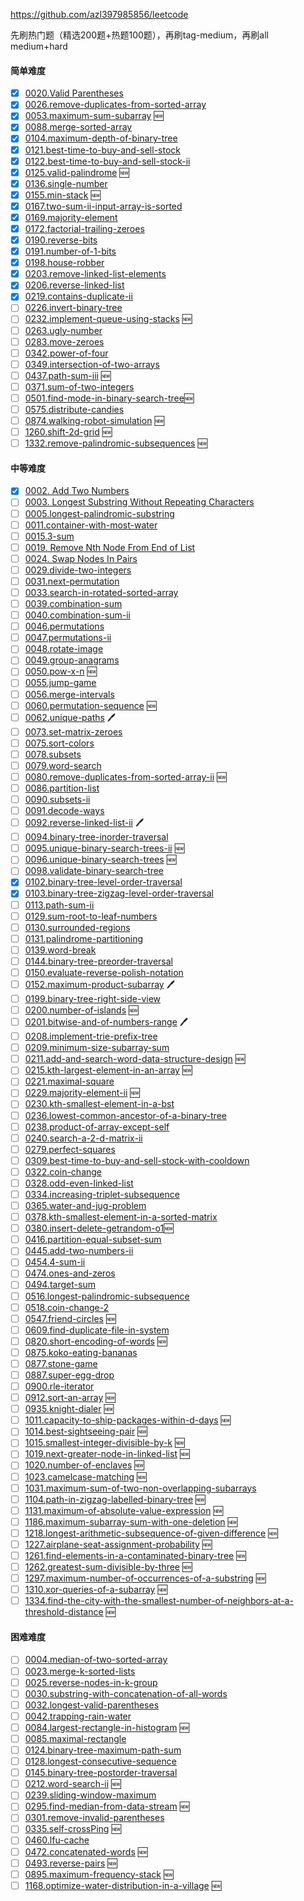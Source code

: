 <https://github.com/azl397985856/leetcode>



先刷热门题（精选200题+热题100题），再刷tag-medium，再刷all medium+hard


#### 简单难度

- [x] [0020.Valid Parentheses](./problems/20.validParentheses.md)
- [x] [0026.remove-duplicates-from-sorted-array](./problems/26.remove-duplicates-from-sorted-array.md)
- [x] [0053.maximum-sum-subarray](./problems/53.maximum-sum-subarray-cn.md) 🆕
- [x] [0088.merge-sorted-array](./problems/88.merge-sorted-array.md)
- [x] [0104.maximum-depth-of-binary-tree](./problems/104.maximum-depth-of-binary-tree.md)
- [x] [0121.best-time-to-buy-and-sell-stock](./problems/121.best-time-to-buy-and-sell-stock.md)
- [x] [0122.best-time-to-buy-and-sell-stock-ii](./problems/122.best-time-to-buy-and-sell-stock-ii.md)
- [x] [0125.valid-palindrome](./problems/125.valid-palindrome.md) 🆕
- [x] [0136.single-number](./problems/136.single-number.md)
- [x] [0155.min-stack](./problems/155.min-stack.md) 🆕
- [x] [0167.two-sum-ii-input-array-is-sorted](./problems/167.two-sum-ii-input-array-is-sorted.md)
- [x] [0169.majority-element](./problems/169.majority-element.md)
- [x] [0172.factorial-trailing-zeroes](./problems/172.factorial-trailing-zeroes.md)
- [x] [0190.reverse-bits](./problems/190.reverse-bits.md)
- [x] [0191.number-of-1-bits](./problems/191.number-of-1-bits.md)
- [x] [0198.house-robber](./problems/198.house-robber.md)
- [x] [0203.remove-linked-list-elements](./problems/203.remove-linked-list-elements.md)
- [x] [0206.reverse-linked-list](./problems/206.reverse-linked-list.md)
- [x] [0219.contains-duplicate-ii](./problems/219.contains-duplicate-ii.md)
- [ ] [0226.invert-binary-tree](./problems/226.invert-binary-tree.md)
- [ ] [0232.implement-queue-using-stacks](./problems/232.implement-queue-using-stacks.md) 🆕
- [ ] [0263.ugly-number](./problems/263.ugly-number.md)
- [ ] [0283.move-zeroes](./problems/283.move-zeroes.md)
- [ ] [0342.power-of-four](./problems/342.power-of-four.md)
- [ ] [0349.intersection-of-two-arrays](./problems/349.intersection-of-two-arrays.md)
- [ ] [0437.path-sum-iii](./problems/437.path-sum-iii.md) 🆕
- [ ] [0371.sum-of-two-integers](./problems/371.sum-of-two-integers.md)
- [ ] [0501.find-mode-in-binary-search-tree](./problems/501.Find-Mode-in-Binary-Search-Tree.md)🆕
- [ ] [0575.distribute-candies](./problems/575.distribute-candies.md)
- [ ] [0874.walking-robot-simulation](./problems/874.walking-robot-simulation.md) 🆕
- [ ] [1260.shift-2d-grid](./problems/1260.shift-2d-grid.md) 🆕
- [ ] [1332.remove-palindromic-subsequences](./problems/1332.remove-palindromic-subsequences.md) 🆕

#### 中等难度

- [x] [0002. Add Two Numbers](./problems/2.addTwoNumbers.md)
- [ ] [0003. Longest Substring Without Repeating Characters](./problems/3.longestSubstringWithoutRepeatingCharacters.md)
- [ ] [0005.longest-palindromic-substring](./problems/5.longest-palindromic-substring.md)
- [ ] [0011.container-with-most-water](./problems/11.container-with-most-water.md)
- [ ] [0015.3-sum](./problems/15.3-sum.md)
- [ ] [0019. Remove Nth Node From End of List](./problems/19.removeNthNodeFromEndofList.md)
- [ ] [0024. Swap Nodes In Pairs](./problems/24.swapNodesInPairs.md)
- [ ] [0029.divide-two-integers](./problems/29.divide-two-integers.md)
- [ ] [0031.next-permutation](./problems/31.next-permutation.md)
- [ ] [0033.search-in-rotated-sorted-array](./problems/33.search-in-rotated-sorted-array.md)
- [ ] [0039.combination-sum](./problems/39.combination-sum.md)
- [ ] [0040.combination-sum-ii](./problems/40.combination-sum-ii.md)
- [ ] [0046.permutations](./problems/46.permutations.md)
- [ ] [0047.permutations-ii](./problems/47.permutations-ii.md)
- [ ] [0048.rotate-image](./problems/48.rotate-image.md)
- [ ] [0049.group-anagrams](./problems/49.group-anagrams.md)
- [ ] [0050.pow-x-n](./problems/50.pow-x-n.md) 🆕
- [ ] [0055.jump-game](./problems/55.jump-game.md)
- [ ] [0056.merge-intervals](./problems/56.merge-intervals.md)
- [ ] [0060.permutation-sequence](./problems/60.permutation-sequence.md) 🆕
- [ ] [0062.unique-paths](./problems/62.unique-paths.md) 🖊
- [ ] [0073.set-matrix-zeroes](./problems/73.set-matrix-zeroes.md)
- [ ] [0075.sort-colors](./problems/75.sort-colors.md)
- [ ] [0078.subsets](./problems/78.subsets.md)
- [ ] [0079.word-search](./problems/79.word-search-en.md)
- [ ] [0080.remove-duplicates-from-sorted-array-ii](./problems/80.remove-duplicates-from-sorted-array-ii.md) 🆕
- [ ] [0086.partition-list](./problems/86.partition-list.md)
- [ ] [0090.subsets-ii](./problems/90.subsets-ii.md)
- [ ] [0091.decode-ways](./problems/91.decode-ways.md)
- [ ] [0092.reverse-linked-list-ii](./problems/92.reverse-linked-list-ii.md) 🖊
- [ ] [0094.binary-tree-inorder-traversal](./problems/94.binary-tree-inorder-traversal.md)
- [ ] [0095.unique-binary-search-trees-ii](./problems/95.unique-binary-search-trees-ii.md) 🆕
- [ ] [0096.unique-binary-search-trees](./problems/96.unique-binary-search-trees.md) 🆕
- [ ] [0098.validate-binary-search-tree](./problems/98.validate-binary-search-tree.md)
- [x] [0102.binary-tree-level-order-traversal](./problems/102.binary-tree-level-order-traversal.md)
- [x] [0103.binary-tree-zigzag-level-order-traversal](./problems/103.binary-tree-zigzag-level-order-traversal.md)
- [ ] [0113.path-sum-ii](./problems/113.path-sum-ii.md)
- [ ] [0129.sum-root-to-leaf-numbers](./problems/129.sum-root-to-leaf-numbers.md)
- [ ] [0130.surrounded-regions](./problems/130.surrounded-regions.md)
- [ ] [0131.palindrome-partitioning](./problems/131.palindrome-partitioning.md)
- [ ] [0139.word-break](./problems/139.word-break.md)
- [ ] [0144.binary-tree-preorder-traversal](./problems/144.binary-tree-preorder-traversal.md)
- [ ] [0150.evaluate-reverse-polish-notation](./problems/150.evaluate-reverse-polish-notation.md)
- [ ] [0152.maximum-product-subarray](./problems/152.maximum-product-subarray.md) 🖊
- [ ] [0199.binary-tree-right-side-view](./problems/199.binary-tree-right-side-view.md)
- [ ] [0200.number-of-islands](./problems/200.number-of-islands.md) 🆕
- [ ] [0201.bitwise-and-of-numbers-range](./problems/201.bitwise-and-of-numbers-range.md) 🖊
- [ ] [0208.implement-trie-prefix-tree](./problems/208.implement-trie-prefix-tree.md)
- [ ] [0209.minimum-size-subarray-sum](./problems/209.minimum-size-subarray-sum.md)
- [ ] [0211.add-and-search-word-data-structure-design](./problems/211.add-and-search-word-data-structure-design.md) 🆕
- [ ] [0215.kth-largest-element-in-an-array](./problems/215.kth-largest-element-in-an-array.md) 🆕
- [ ] [0221.maximal-square](./problems/221.maximal-square.md)
- [ ] [0229.majority-element-ii](./problems/229.majority-element-ii.md) 🆕
- [ ] [0230.kth-smallest-element-in-a-bst](./problems/230.kth-smallest-element-in-a-bst.md)
- [ ] [0236.lowest-common-ancestor-of-a-binary-tree](./problems/236.lowest-common-ancestor-of-a-binary-tree.md)
- [ ] [0238.product-of-array-except-self](./problems/238.product-of-array-except-self.md)
- [ ] [0240.search-a-2-d-matrix-ii](./problems/240.search-a-2-d-matrix-ii.md)
- [ ] [0279.perfect-squares](./problems/279.perfect-squares.md)
- [ ] [0309.best-time-to-buy-and-sell-stock-with-cooldown](./problems/309.best-time-to-buy-and-sell-stock-with-cooldown.md)
- [ ] [0322.coin-change](./problems/322.coin-change.md)
- [ ] [0328.odd-even-linked-list](./problems/328.odd-even-linked-list.md)
- [ ] [0334.increasing-triplet-subsequence](./problems/334.increasing-triplet-subsequence.md)
- [ ] [0365.water-and-jug-problem](./problems/365.water-and-jug-problem.md)
- [ ] [0378.kth-smallest-element-in-a-sorted-matrix](./problems/378.kth-smallest-element-in-a-sorted-matrix.md)
- [ ] [0380.insert-delete-getrandom-o1](./problems/380.insert-delete-getrandom-o1.md)🆕
- [ ] [0416.partition-equal-subset-sum](./problems/416.partition-equal-subset-sum.md)
- [ ] [0445.add-two-numbers-ii](./problems/445.add-two-numbers-ii.md)
- [ ] [0454.4-sum-ii](./problems/454.4-sum-ii.md)
- [ ] [0474.ones-and-zeros](./problems/474.ones-and-zeros-en.md)
- [ ] [0494.target-sum](./problems/494.target-sum.md)
- [ ] [0516.longest-palindromic-subsequence](./problems/516.longest-palindromic-subsequence.md)
- [ ] [0518.coin-change-2](./problems/518.coin-change-2.md)
- [ ] [0547.friend-circles](./problems/547.friend-circles-en.md) 🆕
- [ ] [0609.find-duplicate-file-in-system](./problems/609.find-duplicate-file-in-system.md)
- [ ] [0820.short-encoding-of-words](./problems/820.short-encoding-of-words.md) 🆕
- [ ] [0875.koko-eating-bananas](./problems/875.koko-eating-bananas.md)
- [ ] [0877.stone-game](./problems/877.stone-game.md)
- [ ] [0887.super-egg-drop](./problems/887.super-egg-drop.md)
- [ ] [0900.rle-iterator](./problems/900.rle-iterator.md)
- [ ] [0912.sort-an-array](./problems/912.sort-an-array.md) 🆕
- [ ] [0935.knight-dialer](./problems/935.knight-dialer.md) 🆕
- [ ] [1011.capacity-to-ship-packages-within-d-days](./problems/1011.capacity-to-ship-packages-within-d-days.md) 🆕
- [ ] [1014.best-sightseeing-pair](./problems/1014.best-sightseeing-pair.md) 🆕
- [ ] [1015.smallest-integer-divisible-by-k](./problems/1015.smallest-integer-divisible-by-k.md) 🆕
- [ ] [1019.next-greater-node-in-linked-list](./problems/1019.next-greater-node-in-linked-list.md) 🆕
- [ ] [1020.number-of-enclaves](./problems/1020.number-of-enclaves.md) 🆕
- [ ] [1023.camelcase-matching](./problems/1023.camelcase-matching.md) 🆕
- [ ] [1031.maximum-sum-of-two-non-overlapping-subarrays](./problems/1031.maximum-sum-of-two-non-overlapping-subarrays.md)
- [ ] [1104.path-in-zigzag-labelled-binary-tree](./problems/1104.path-in-zigzag-labelled-binary-tree.md) 🆕
- [ ] [1131.maximum-of-absolute-value-expression](./problems/1131.maximum-of-absolute-value-expression.md) 🆕
- [ ] [1186.maximum-subarray-sum-with-one-deletion](./problems/1186.maximum-subarray-sum-with-one-deletion.md) 🆕
- [ ] [1218.longest-arithmetic-subsequence-of-given-difference](./problems/1218.longest-arithmetic-subsequence-of-given-difference.md) 🆕
- [ ] [1227.airplane-seat-assignment-probability](./problems/1227.airplane-seat-assignment-probability.md) 🆕
- [ ] [1261.find-elements-in-a-contaminated-binary-tree](./problems/1261.find-elements-in-a-contaminated-binary-tree.md) 🆕
- [ ] [1262.greatest-sum-divisible-by-three](./problems/1262.greatest-sum-divisible-by-three.md) 🆕
- [ ] [1297.maximum-number-of-occurrences-of-a-substring](./problems/1297.maximum-number-of-occurrences-of-a-substring.md) 🆕
- [ ] [1310.xor-queries-of-a-subarray](./problems/1310.xor-queries-of-a-subarray.md) 🆕
- [ ] [1334.find-the-city-with-the-smallest-number-of-neighbors-at-a-threshold-distance](./problems/1334.find-the-city-with-the-smallest-number-of-neighbors-at-a-threshold-distance.md) 🆕

#### 困难难度

- [ ] [0004.median-of-two-sorted-array](./problems/4.median-of-two-sorted-array.md)
- [ ] [0023.merge-k-sorted-lists](./problems/23.merge-k-sorted-lists.md)
- [ ] [0025.reverse-nodes-in-k-group](./problems/25.reverse-nodes-in-k-groups-cn.md)
- [ ] [0030.substring-with-concatenation-of-all-words](./problems/30.substring-with-concatenation-of-all-words.md)
- [ ] [0032.longest-valid-parentheses](./problems/32.longest-valid-parentheses.md)
- [ ] [0042.trapping-rain-water](./problems/42.trapping-rain-water.md)
- [ ] [0084.largest-rectangle-in-histogram](./problems/84.largest-rectangle-in-histogram.md) 🆕
- [ ] [0085.maximal-rectangle](./problems/85.maximal-rectangle.md)
- [ ] [0124.binary-tree-maximum-path-sum](./problems/124.binary-tree-maximum-path-sum.md)
- [ ] [0128.longest-consecutive-sequence](./problems/128.longest-consecutive-sequence.md)
- [ ] [0145.binary-tree-postorder-traversal](./problems/145.binary-tree-postorder-traversal.md)
- [ ] [0212.word-search-ii](./problems/212.word-search-ii.md) 🆕
- [ ] [0239.sliding-window-maximum](./problems/239.sliding-window-maximum.md)
- [ ] [0295.find-median-from-data-stream](./problems/295.find-median-from-data-stream.md) 🆕
- [ ] [0301.remove-invalid-parentheses](./problems/301.remove-invalid-parentheses.md)
- [ ] [0335.self-crossPing](./problems/335.self-crossing.md) 🆕
- [ ] [0460.lfu-cache](./problems/460.lfu-cache.md)
- [ ] [0472.concatenated-words](./problems/472.concatenated-words.md) 🆕
- [ ] [0493.reverse-pairs](./problems/493.reverse-pairs.md) 🆕
- [ ] [0895.maximum-frequency-stack](./problems/895.maximum-frequency-stack.md) 🆕
- [ ] [1168.optimize-water-distribution-in-a-village](./problems/1168.optimize-water-distribution-in-a-village-cn.md) 🆕